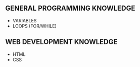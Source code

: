 ## GENERAL PROGRAMMING KNOWLEDGE
 - VARIABLES
 - LOOPS (FOR/WHILE)





## WEB DEVELOPMENT KNOWLEDGE
 - HTML
 - CSS

